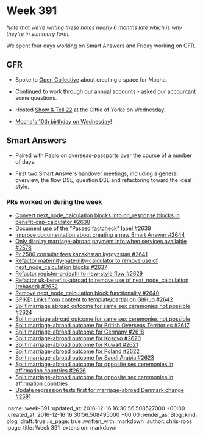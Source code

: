 Week 391
========

_Note that we're writing these notes nearly 6 months late which is why they're in summary form._

We spent four days working on Smart Answers and Friday working on GFR.

## GFR

* Spoke to [Open Collective][open-collective] about creating a space for Mocha.

* Continued to work through our annual accounts - asked our accountant some questions.

* Hosted [Show & Tell 22][show-and-tell-22] at the Cittie of Yorke on Wednesday.

* [Mocha's 10th birthday on Wednesday][mocha-birthday-tweet]!

[mocha-birthday-tweet]: https://twitter.com/mocha_rb/status/753509768422158336
[open-collective]: https://opencollective.com/
[show-and-tell-22]: /show-and-tell-22

## Smart Answers

* Paired with Pablo on overseas-passports over the course of a number of days.

* First two Smart Answers handover meetings, including a general overview, the flow DSL, question DSL and refactoring toward the ideal style.

### PRs worked on during the week

* [Convert next_node_calculation blocks into on_response blocks in benefit-cap-calculator #2638](https://github.com/alphagov/smart-answers/pull/2638)
* [Document use of the "Passed factcheck" label #2639](https://github.com/alphagov/smart-answers/pull/2639)
* [Improve documentation about creating a new Smart Answer #2644](https://github.com/alphagov/smart-answers/pull/2644)
* [Only display marriage-abroad payment info when services available #2578](https://github.com/alphagov/smart-answers/pull/2578)
* [Pr 2580 consular fees kazakhstan kyrgyzstan #2641](https://github.com/alphagov/smart-answers/pull/2641)
* [Refactor maternity-paternity-calculator to remove use of next_node_calculation blocks #2637](https://github.com/alphagov/smart-answers/pull/2637)
* [Refactor register-a-death to new-style flow #2629](https://github.com/alphagov/smart-answers/pull/2629)
* [Refactor uk-benefits-abroad to remove use of next_node_calculation (rebased) #2632](https://github.com/alphagov/smart-answers/pull/2632)
* [Remove next_node_calculation block functionality #2640](https://github.com/alphagov/smart-answers/pull/2640)
* [SPIKE: Links from content to template/partial on GitHub #2642](https://github.com/alphagov/smart-answers/pull/2642)
* [Split marriage abroad outcome for same sex ceremonies not possible #2624](https://github.com/alphagov/smart-answers/pull/2624)
* [Split marriage abroad outcome for same sex ceremonies not possible](https://github.com/alphagov/smart-answers/pull/2624)
* [Split marriage-abroad outcome for British Overseas Territories #2617](https://github.com/alphagov/smart-answers/pull/2617)
* [Split marriage-abroad outcome for Germany #2618](https://github.com/alphagov/smart-answers/pull/2618)
* [Split marriage-abroad outcome for Kosovo #2620](https://github.com/alphagov/smart-answers/pull/2620)
* [Split marriage-abroad outcome for Kuwait #2621](https://github.com/alphagov/smart-answers/pull/2621)
* [Split marriage-abroad outcome for Poland #2622](https://github.com/alphagov/smart-answers/pull/2622)
* [Split marriage-abroad outcome for Saudi Arabia #2623](https://github.com/alphagov/smart-answers/pull/2623)
* [Split marriage-abroad outcome for opposite sex ceremonies in affirmation countries #2626](https://github.com/alphagov/smart-answers/pull/2626)
* [Split marriage-abroad outcome for opposite sex ceremonies in affirmation countries](https://github.com/alphagov/smart-answers/pull/2626)
* [Update regression tests first for marriage-abroad Denmark change #2591](https://github.com/alphagov/smart-answers/pull/2591)


:name: week-391
:updated_at: 2016-12-16 16:30:56.508527000 +00:00
:created_at: 2016-12-16 16:30:56.508495000 +00:00
:render_as: Blog
:kind: blog
:draft: true
:is_page: true
:written_with: markdown
:author: chris-roos
:page_title: Week 391
:extension: markdown
